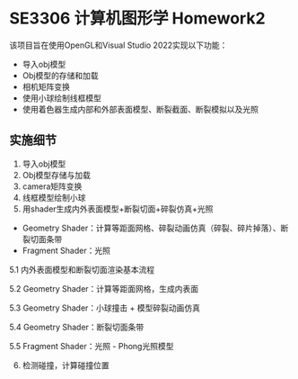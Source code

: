# SE3306 计算机图形学 Homework2 
该项目旨在使用OpenGL和Visual Studio 2022实现以下功能：

- 导入obj模型
- Obj模型的存储和加载
- 相机矩阵变换
- 使用小球绘制线框模型
- 使用着色器生成内部和外部表面模型、断裂截面、断裂模拟以及光照

## 实施细节
1. 导入obj模型
2. Obj模型存储与加载
3. camera矩阵变换
4. 线框模型绘制小球 
5. 用shader生成内外表面模型+断裂切面+碎裂仿真+光照
  - Geometry Shader：计算等距面网格、碎裂动画仿真（碎裂、碎片掉落）、断裂切面条带
  - Fragment Shader：光照
    
  5.1 内外表面模型和断裂切面渲染基本流程
  
  5.2 Geometry Shader：计算等距面网格，生成内表面
  
  5.3 Geometry Shader：小球撞击 + 模型碎裂动画仿真
  
  5.4 Geometry Shader：断裂切面条带
  
  5.5 Fragment Shader：光照 -  Phong光照模型
  
6. 检测碰撞，计算碰撞位置
